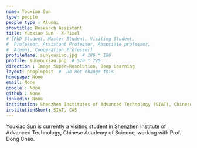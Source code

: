 ```yaml
---
name: Youxiao Sun
type: people
people_type : Alumni
showtitle: Research Assistant
title: Yuoxiao Sun - X-Pixel
# [PhD Student, Master Student, Visiting Student,
#  Professor, Assistant Professor, Associate professor,
#  Alumni, Cooperation Professor]
profileName: sunyouxiao.jpg  # 186 * 186
profile: sunyouxiao.png  # 570 * 725
direction : Image Super-Resolution, Deep Learning
layout: peoplepost  #  Do not change this
homepage: None
email: None
google : None
github : None
linkedin: None
institution: Shenzhen Institutes of Advanced Technology (SIAT), Chinese Academy of Sciences (CAS)
institutionShort: SIAT, CAS
---
```


Youxiao Sun is currently a visiting student  in Shenzhen Institute of Advanced Technology, Chinese Academy of Science, working with Prof. Dong Chao.
